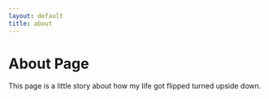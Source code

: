 ```yaml
---
layout: default
title: about
---
```

# About Page

This page is a little story about how my life got flipped turned upside down.